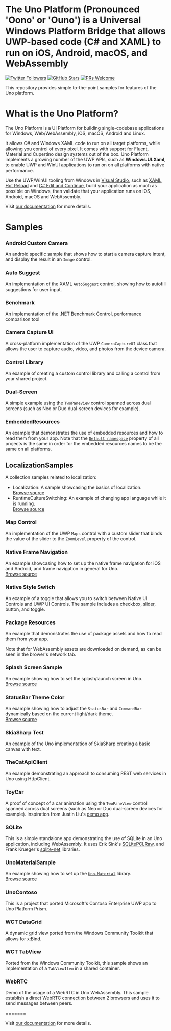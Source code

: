 # The Uno Platform (Pronounced 'Oono' or 'Ouno') is a Universal Windows Platform Bridge that allows UWP-based code (C# and XAML) to run on iOS, Android, macOS, and WebAssembly

[![Twitter Followers](https://img.shields.io/twitter/follow/unoplatform?label=follow%20%40unoplatform&style=flat)](https://twitter.com/unoplatform)
[![GitHub Stars](https://img.shields.io/github/stars/unoplatform/uno?label=github%20stars)](https://github.com/unoplatform/uno/stargazers/)
[![PRs Welcome](https://img.shields.io/badge/PRs-welcome-brightgreen.svg?style=flat-square)](https://github.com/unoplatform/uno/blob/master/CONTRIBUTING.md)

This repository provides simple to-the-point samples for features of the Uno platform.

# What is the Uno Platform?

The Uno Platform is a UI Platform for building single-codebase applications for Windows, Web/WebAssembly, iOS, macOS, Android and Linux. 

It allows C# and Windows XAML code to run on all target platforms, while allowing you control of every pixel. It comes with support for Fluent, Material and Cupertino design systems out of the box. Uno Platform implements a growing number of the UWP APIs, such as **Windows.UI.Xaml**, to enable UWP and WinUI applications to run on on all platforms with native performance. 

Use the UWP/WinUI tooling from Windows in [Visual Studio](https://www.visualstudio.com/), such as [XAML Hot Reload](https://docs.microsoft.com/en-us/visualstudio/xaml-tools/xaml-hot-reload?view=vs-2019) and [C# Edit and Continue](https://docs.microsoft.com/en-us/visualstudio/debugger/how-to-use-edit-and-continue-csharp), build your application as much as possible on Windows, then validate that your application runs on iOS, Android, macOS and WebAssembly.

Visit [our documentation](doc/articles/intro.md) for more details.

# Samples

### Android Custom Camera  
An android specific sample that shows how to start a camera capture intent, and display the result in an `Image` control.

### Auto Suggest  
An implementation of the XAML `AutoSuggest` control, showing how to autofill suggestions for user input. 

### Benchmark
An implementation of the .NET Benchmark Control, performance comparison tool

### Camera Capture UI  
A cross-platform implementation of the UWP `CameraCaptureUI` class that allows the user to capture audio, video, and photos from the device camera. 

### Control Library  
An example of creating a custom control library and calling a control from your shared project.

### Dual-Screen
A simple example using the `TwoPaneView` control spanned across dual screens (such as Neo or Duo dual-screen devices for example). 

### EmbeddedResources
An example that demonstrates the use of embedded resources and how to read them from your app.
Note that the [`Default namespace`](https://stackoverflow.com/questions/2871314/change-project-namespace-in-visual-studio) property of all projects is the same in order for the embedded resources names to be the same on all platforms.

## LocalizationSamples
A collection samples related to localization:
- Localization: A sample showcasing the basics of localization.  
  [Browse source](UI/Localization/Localization)
- RuntimeCultureSwitching: An example of changing app language while it is running.  
  [Browse source](UI/Localization/RuntimeCultureSwitching)

### Map Control  
An implementation of the UWP `Maps` control with a custom slider that binds the value of the slider to the `ZoomLevel` property of the control. 

### Native Frame Navigation
An example showcasing how to set up the native frame navigation for iOS and Android, and frame navigation in general for Uno.  
[Browse source](UI/NativeFrameNav)

### Native Style Switch  
An example of a toggle that allows you to switch between Native UI Controls and UWP UI Controls. The sample includes a checkbox, slider, button, and toggle. 

### Package Resources
An example that demonstrates the use of package assets and how to read them from your app. 

Note that for WebAssembly assets are downloaded on demand, as can be seen in the brower's network tab.

### Splash Screen Sample
An example showing how to set the splash/launch screen in Uno.  
[Browse source](UI/SplashScreenSample)

### StatusBar Theme Color
An example showing how to adjust the `StatusBar` and `CommandBar` dynamically based on the current light/dark theme.  
[Browse source](UI/StatusBarThemeColor)

### SkiaSharp Test  
An example of the Uno implementation of SkiaSharp creating a basic canvas with text.

### TheCatApiClient
An example demonstrating an approach to consuming REST web services in Uno using HttpClient.

### ToyCar
A proof of concept of a car animation using the `TwoPaneView` control spanned across dual screens (such as Neo or Duo dual-screen devices for example).
Inspiration from Justin Liu's [demo app](https://twitter.com/justinxinliu/status/1281123335410049027).

### SQLite  
This is a simple standalone app demonstrating the use of SQLite in an Uno application, including WebAssembly. It uses Erik Sink's [SQLitePCLRaw](https://github.com/ericsink/SQLitePCL.raw), and Frank Krueger's [sqlite-net](https://github.com/praeclarum/sqlite-net) libraries.

### UnoMaterialSample
An example showing how to set up the [`Uno.Material`](https://github.com/unoplatform/Uno.Themes) library.  
[Browse source](UI/UnoMaterialSample)

### UnoContoso
This is a project that ported Microsoft's Contoso Enterprise UWP app to Uno Platform Prism.

### WCT DataGrid  
A dynamic grid view ported from the Windows Community Toolkit that allows for x:Bind. 

### WCT TabView
Ported from the Windows Community Toolkit, this sample shows an implementation of a `TabViewItem` in a shared container.

### WebRTC

Demo of the usage of a WebRTC in Uno WebAssembly. This sample establish a direct WebRTC connection between 2 browsers and uses it to send messages between peers.

=======

Visit [our documentation](https://github.com/unoplatform/uno/blob/master/doc/articles/intro.md) for more details.
